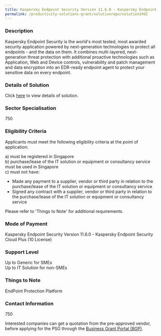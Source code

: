 ```yaml
---
title: Kaspersky Endpoint Security Version 11.6.0 - Kaspersky Endpoint Security Cloud Plus (10 License)
permalink: /productivity-solutions-grant/solutionrepo/solution2492
---
```


### Description

Kaspersky Endpoint Security is the world's most tested, most awarded security application powered by next-generation technologies to protect all endpoints - and the data on them.
It combines multi-layered, next-generation threat protection with additional proactive technologies such as Application, Web and Device controls, vulnerability and patch management and data encryption into an EDR-ready endpoint agent to protect your sensitive data on every endpoint.

### Details of Solution

Click <a href='Techfount Systems Pte Ltd' target='_blank' rel='noopener'>here</a> to view details of solution.

### Sector Specialisation

 750 

### Eligibility Criteria

Applicants must meet the following eligibility criteria at the point of application:

a) must be registered in Singapore <br>
b) purchase/lease of the IT solution or equipment or consultancy service must be used in Singapore <br>
c) must not have:
- Made any payment to a supplier, vendor or third party in relation to the purchase/lease of the IT solution or equipment or consultancy service
- Signed any contract with a supplier, vendor or third party in relation to the purchase/lease of the IT solution or equipment or consultancy service

Please refer to 'Things to Note' for additional requirements.

### Mode of Payment
Kaspersky Endpoint Security Version 11.6.0 - Kaspersky Endpoint Security Cloud Plus (10 License)

### Support Level
Up to Generic for SMEs <br>
Up to IT Solution for non-SMEs

### Things to Note
EndPoint Protection Platform

### Contact Information
750

Interested companies can get a quotation from the pre-approved vendor, before applying for the PSG through the <a target='_blank' rel='noopener' href='https://www.businessgrants.gov.sg/'>Business Grant Portal (BGP)</a>.
